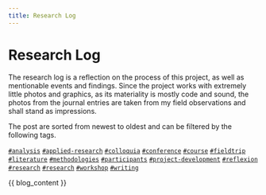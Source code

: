 ```yaml
---
title: Research Log
---
```

# Research Log
The research log is a reflection on the process of this project, as well as mentionable events and findings. Since the project works with extremely little photos and graphics, as its materiality is mostly code and sound, the photos from the journal entries are taken from my field observations and shall stand as impressions.

The post are sorted from newest to oldest and can be filtered by the following tags.

<div>
    <a href="#analysis" class="blogging-tag"><code>#analysis</code></a>
    <a href="#applied-research" class="blogging-tag"><code>#applied-research</code></a>
    <a href="#colloquia" class="blogging-tag"><code>#colloquia</code></a>
    <a href="#conference" class="blogging-tag"><code>#conference</code></a>
    <a href="#course" class="blogging-tag"><code>#course</code></a>
    <a href="#fieldtrip" class="blogging-tag"><code>#fieldtrip</code></a>
    <a href="#literature" class="blogging-tag"><code>#literature</code></a>
    <a href="#methodologies" class="blogging-tag"><code>#methodologies</code></a>
    <a href="#participants" class="blogging-tag"><code>#participants</code></a>
    <a href="#project-development" class="blogging-tag"><code>#project-development</code></a>
    <a href="#reflexion" class="blogging-tag"><code>#reflexion</code></a>
    <a href="#research" class="blogging-tag"><code>#research</code></a>
    <a href="#research-design" class="blogging-tag"><code>#research</code></a>
    <a href="#workshop" class="blogging-tag"><code>#workshop</code></a>
    <a href="#writing" class="blogging-tag"><code>#writing</code></a>
</div>

{{ blog_content }}